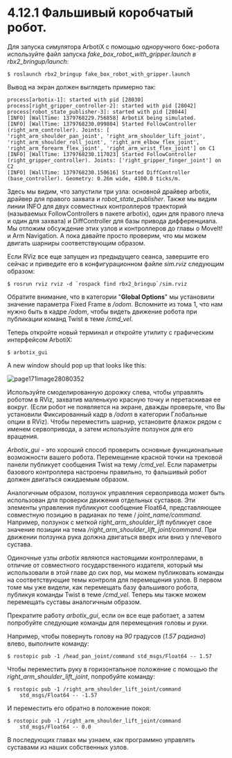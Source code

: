 # 4.12.1 Фальшивый коробчатый робот.

Для запуска симулятора ArbotiX с помощью одноручного бокс-робота используйте файл запуска _fake\_box\_robot\_with\_gripper.launch в rbx2\_bringup/launch_:

```text
$ roslaunch rbx2_bringup fake_box_robot_with_gripper.launch
```

Вывод на экран должен выглядеть примерно так:

```text
process[arbotix-1]: started with pid [28030] 
process[right_gripper_controller-2]: started with pid [28042] 
process[robot_state_publisher-3]: started with pid [28044]
[INFO] [WallTime: 1379768229.756858] ArbotiX being simulated. 
[INFO] [WallTime: 1379768230.099804] Started FollowController 
(right_arm_controller). Joints: [
'right_arm_shoulder_pan_joint', 'right_arm_shoulder_lift_joint', 
'right_arm_shoulder_roll_joint', 'right_arm_elbow_flex_joint', 
'right_arm_forearm_flex_joint', 'right_arm_wrist_flex_joint'] on C1
[INFO] [WallTime: 1379768230.117023] Started FollowController 
(right_gripper_controller). Joints: ['right_gripper_finger_joint'] on C2 
[INFO] [WallTime: 1379768230.150616] Started DiffController 
(base_controller). Geometry: 0.26m wide, 4100.0 ticks/m.
```

Здесь мы видим, что запустили три узла: основной драйвер arbotix, драйвер для правого захвата и _robot\_state\_publisher_. Также мы видим линии INFO для двух совместных контроллеров траекторий \(называемых FollowControllers в пакете arbotix\), один для правого плеча и один для захвата\) и DiffController для базы привода дифференциала. Мы отложим обсуждение этих узлов и контроллеров до главы о MoveIt! и Arm Navigation. А пока давайте просто проверим, что мы можем двигать шарниры соответствующим образом.

Если RViz все еще запущен из предыдущего сеанса, завершите его сейчас и приведите его в конфигурационном файле _sim.rviz_ следующим образом:

```text
$ rosrun rviz rviz -d `rospack find rbx2_bringup`/sim.rviz
```

Обратите внимание, что в категории "**Global Options**" мы установили значение параметра Fixed Frame в _/odom_. Вспомните из тома 1, что нам нужно быть в кадре _/odom_, чтобы видеть движение робота при публикации команд Twist в теме _/cmd\_vel_.

Теперь откройте новый терминал и откройте утилиту с графическим интерфейсом ArbotiX:

```text
$ arbotix_gui
```

A new window should pop up that looks like this:

![page171image28080352](blob:https://app.gitbook.com/33460d1a-3224-4c7a-837b-56e444da5523)

Используйте смоделированную дорожку слева, чтобы управлять роботом в RViz, захватив маленькую красную точку и перетаскивая ее вокруг. \(Если робот не появляется на экране, дважды проверьте, что Вы установили Фиксированный кадр в _/odom_ в категории Глобальные опции в RViz\). Чтобы переместить шарнир, установите флажок рядом с именем сервопривода, а затем используйте ползунок для его вращения.

_Arbotix\_gui_ - это хороший способ проверить основные функциональные возможности вашего робота. Перемещение красной точки на трековой панели публикует сообщения Twist на тему _/cmd\_vel_. Если параметры базового контроллера настроены правильно, то фальшивый робот должен двигаться ожидаемым образом.

Аналогичным образом, ползунок управления сервопривода может быть использован для проверки движения отдельных суставов. Эти элементы управления публикуют сообщение Float64, представляющее совместную позицию в радианах по теме / _joint\_name/command_. Например, ползунок с меткой _right\_arm\_shoulder\_lift_ публикует свое значение позиции на тема _/right\_arm\_shoulder\_lift\_joint/command_. При движении ползунка рука должна двигаться вверх или вниз у плечевого сустава.

Одиночные узлы _arbotix_ являются настоящими контроллерами, в отличие от совместного государственного издателя, который мы использовали в этой главе до сих пор, мы можем публиковать команды на соответствующие темы контроля для перемещения узлов. В первом томе мы уже видели, как перемещать базу фальшивого робота, публикуя команды Twist в теме _/cmd\_vel._ Теперь мы также можем перемещать суставы аналогичным образом.

Прекратите работу _arbotix\_gui_, если он все еще работает, а затем попробуйте следующие команды для перемещения головы и руки.

Например, чтобы повернуть голову на _90_ градусов \(_1.57 радиана_\) влево, выполните команду:

```text
$ rostopic pub -1 /head_pan_joint/command std_msgs/Float64 -- 1.57
```

Чтобы переместить руку в горизонтальное положение с помощью _the right\_arm\_shoulder\_lift\_joint_, попробуйте команду:

```text
$ rostopic pub -1 /right_arm_shoulder_lift_joint/command 
    std_msgs/Float64 -- -1.57
```

И переместить его обратно в положение покоя:

```text
$ rostopic pub -1 /right_arm_shoulder_lift_joint/command 
    std_msgs/Float64 -- 0.0
```

В последующих главах мы узнаем, как программно управлять суставами из наших собственных узлов.




